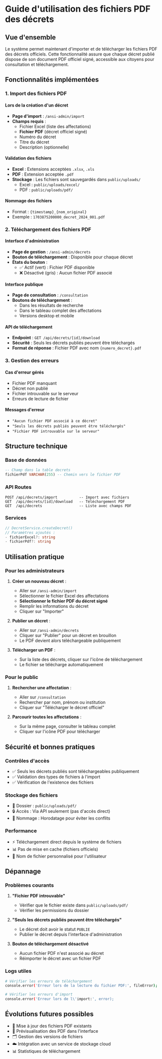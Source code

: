 # Guide d'utilisation des fichiers PDF des décrets

## Vue d'ensemble

Le système permet maintenant d'importer et de télécharger les fichiers PDF des décrets officiels. Cette fonctionnalité assure que chaque décret publié dispose de son document PDF officiel signé, accessible aux citoyens pour consultation et téléchargement.

## Fonctionnalités implémentées

### 1. Import des fichiers PDF

#### Lors de la création d'un décret
- **Page d'import** : `/ansi-admin/import`
- **Champs requis** :
  - Fichier Excel (liste des affectations)
  - **Fichier PDF** (décret officiel signé)
  - Numéro du décret
  - Titre du décret
  - Description (optionnelle)

#### Validation des fichiers
- **Excel** : Extensions acceptées `.xlsx`, `.xls`
- **PDF** : Extension acceptée `.pdf`
- **Stockage** : Les fichiers sont sauvegardés dans `public/uploads/`
  - Excel : `public/uploads/excel/`
  - PDF : `public/uploads/pdf/`

#### Nommage des fichiers
- Format : `{timestamp}_{nom_original}`
- Exemple : `1703875200000_decret_2024_001.pdf`

### 2. Téléchargement des fichiers PDF

#### Interface d'administration
- **Page de gestion** : `/ansi-admin/decrets`
- **Bouton de téléchargement** : Disponible pour chaque décret
- **États du bouton** :
  - ✅ Actif (vert) : Fichier PDF disponible
  - ❌ Désactivé (gris) : Aucun fichier PDF associé

#### Interface publique
- **Page de consultation** : `/consultation`
- **Boutons de téléchargement** :
  - Dans les résultats de recherche
  - Dans le tableau complet des affectations
  - Versions desktop et mobile

#### API de téléchargement
- **Endpoint** : `GET /api/decrets/[id]/download`
- **Sécurité** : Seuls les décrets publiés peuvent être téléchargés
- **Format de réponse** : Fichier PDF avec nom `{numero_decret}.pdf`

### 3. Gestion des erreurs

#### Cas d'erreur gérés
- Fichier PDF manquant
- Décret non publié
- Fichier introuvable sur le serveur
- Erreurs de lecture de fichier

#### Messages d'erreur
- `"Aucun fichier PDF associé à ce décret"`
- `"Seuls les décrets publiés peuvent être téléchargés"`
- `"Fichier PDF introuvable sur le serveur"`

## Structure technique

### Base de données
```sql
-- Champ dans la table decrets
fichierPdf VARCHAR(255) -- Chemin vers le fichier PDF
```

### API Routes
```
POST /api/decrets/import          -- Import avec fichiers
GET  /api/decrets/[id]/download   -- Téléchargement PDF
GET  /api/decrets                 -- Liste avec champs PDF
```

### Services
```typescript
// DecretService.createDecret()
// Paramètres ajoutés :
- fichierExcel?: string
- fichierPdf?: string
```

## Utilisation pratique

### Pour les administrateurs

1. **Créer un nouveau décret** :
   - Aller sur `/ansi-admin/import`
   - Sélectionner le fichier Excel des affectations
   - **Sélectionner le fichier PDF du décret signé**
   - Remplir les informations du décret
   - Cliquer sur "Importer"

2. **Publier un décret** :
   - Aller sur `/ansi-admin/decrets`
   - Cliquer sur "Publier" pour un décret en brouillon
   - Le PDF devient alors téléchargeable publiquement

3. **Télécharger un PDF** :
   - Sur la liste des décrets, cliquer sur l'icône de téléchargement
   - Le fichier se télécharge automatiquement

### Pour le public

1. **Rechercher une affectation** :
   - Aller sur `/consultation`
   - Rechercher par nom, prénom ou institution
   - Cliquer sur "Télécharger le décret officiel"

2. **Parcourir toutes les affectations** :
   - Sur la même page, consulter le tableau complet
   - Cliquer sur l'icône PDF pour télécharger

## Sécurité et bonnes pratiques

### Contrôles d'accès
- ✅ Seuls les décrets publiés sont téléchargeables publiquement
- ✅ Validation des types de fichiers à l'import
- ✅ Vérification de l'existence des fichiers

### Stockage des fichiers
- 📁 Dossier : `public/uploads/pdf/`
- 🔒 Accès : Via API seulement (pas d'accès direct)
- 📝 Nommage : Horodatage pour éviter les conflits

### Performance
- ⚡ Téléchargement direct depuis le système de fichiers
- 📊 Pas de mise en cache (fichiers officiels)
- 🎯 Nom de fichier personnalisé pour l'utilisateur

## Dépannage

### Problèmes courants

1. **"Fichier PDF introuvable"**
   - Vérifier que le fichier existe dans `public/uploads/pdf/`
   - Vérifier les permissions du dossier

2. **"Seuls les décrets publiés peuvent être téléchargés"**
   - Le décret doit avoir le statut `PUBLIE`
   - Publier le décret depuis l'interface d'administration

3. **Bouton de téléchargement désactivé**
   - Aucun fichier PDF n'est associé au décret
   - Réimporter le décret avec un fichier PDF

### Logs utiles
```bash
# Vérifier les erreurs de téléchargement
console.error('Erreur lors de la lecture du fichier PDF:', fileError);

# Vérifier les erreurs d'import
console.error('Erreur lors de l\'import:', error);
```

## Évolutions futures possibles

- 🔄 Mise à jour des fichiers PDF existants
- 📱 Prévisualisation des PDF dans l'interface
- 🗂️ Gestion des versions de fichiers
- ☁️ Intégration avec un service de stockage cloud
- 📊 Statistiques de téléchargement
